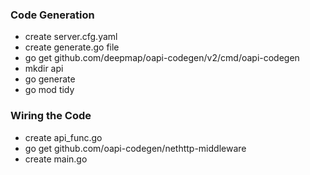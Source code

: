 ### Code Generation
* create server.cfg.yaml
* create generate.go file
* go get github.com/deepmap/oapi-codegen/v2/cmd/oapi-codegen
* mkdir api
* go generate
* go mod tidy

### Wiring the Code
* create api_func.go
* go get github.com/oapi-codegen/nethttp-middleware
* create main.go
